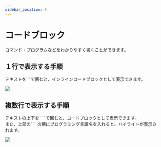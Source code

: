 ```yaml
---
sidebar_position: 9
---
```


# コードブロック

コマンド・プログラムなどをわかりやすく書くことができます。

## １行で表示する手順

テキストを` `` `で囲むと、インラインコードブロックとして表示できます。

<div style={{ display: 'flex', justifyContent: 'center', alignItems: 'center' }}>
  <img 
    src={require("./img/inline-codeblock.webp").default} 
    style={{ width: '250px' }} 
  />
</div>

## 複数行で表示する手順

テキストの上下を` ``` `で囲むと、コードブロックとして表示できます。   
また、上部の` ``` `の横にプログラミング言語名を入れると、ハイライトが表示されます。

<div style={{ display: 'flex', justifyContent: 'center', alignItems: 'center' }}>
  <img 
    src={require("./img/codeblock.webp").default} 
    style={{ width: '250px' }} 
  />
</div>
